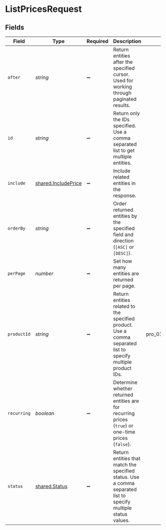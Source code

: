 # ListPricesRequest


## Fields

| Field                                                                                                          | Type                                                                                                           | Required                                                                                                       | Description                                                                                                    | Example                                                                                                        |
| -------------------------------------------------------------------------------------------------------------- | -------------------------------------------------------------------------------------------------------------- | -------------------------------------------------------------------------------------------------------------- | -------------------------------------------------------------------------------------------------------------- | -------------------------------------------------------------------------------------------------------------- |
| `after`                                                                                                        | *string*                                                                                                       | :heavy_minus_sign:                                                                                             | Return entities after the specified cursor. Used for working through paginated results.                        |                                                                                                                |
| `id`                                                                                                           | *string*                                                                                                       | :heavy_minus_sign:                                                                                             | Return only the IDs specified. Use a comma separated list to get multiple entities.                            |                                                                                                                |
| `include`                                                                                                      | [shared.IncludePrice](../../../sdk/models/shared/includeprice.md)                                              | :heavy_minus_sign:                                                                                             | Include related entities in the response.                                                                      |                                                                                                                |
| `orderBy`                                                                                                      | *string*                                                                                                       | :heavy_minus_sign:                                                                                             | Order returned entities by the specified field and direction (`[ASC]` or `[DESC]`).                            |                                                                                                                |
| `perPage`                                                                                                      | *number*                                                                                                       | :heavy_minus_sign:                                                                                             | Set how many entities are returned per page.                                                                   |                                                                                                                |
| `productId`                                                                                                    | *string*                                                                                                       | :heavy_minus_sign:                                                                                             | Return entities related to the specified product. Use a comma separated list to specify multiple product IDs.  | pro_01gsz4vmqbjk3x4vvtafffd540                                                                                 |
| `recurring`                                                                                                    | *boolean*                                                                                                      | :heavy_minus_sign:                                                                                             | Determine whether returned entities are for recurring prices (`true`) or one-time prices (`false`).            |                                                                                                                |
| `status`                                                                                                       | [shared.Status](../../../sdk/models/shared/status.md)                                                          | :heavy_minus_sign:                                                                                             | Return entities that match the specified status. Use a comma separated list to specify multiple status values. |                                                                                                                |